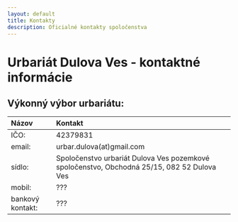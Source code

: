 ```yaml
---
layout: default
title: Kontakty
description: Oficialné kontakty spoločenstva
---
```


# Urbariát Dulova Ves - kontaktné informácie
 

## Výkonný výbor urbariátu:

|Názov|Kontakt|
|:-------------|:------------------|
|IČO:| 42379831|
|email:| urbar.dulova(at)gmail.com|  
|sídlo:| Spoločenstvo urbariát Dulova Ves pozemkové spoločenstvo, Obchodná	25/15, 082 52	Dulova Ves |
|mobil:| ??? | 
|bankový kontakt:| ??? |

